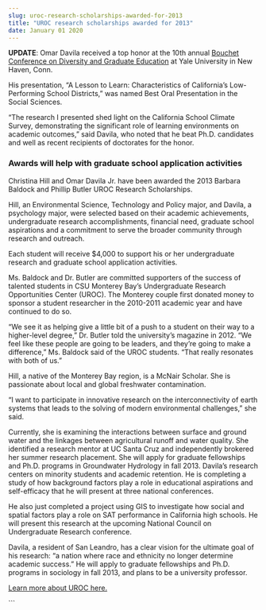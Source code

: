 ```yaml
---
slug: uroc-research-scholarships-awarded-for-2013
title: "UROC research scholarships awarded for 2013"
date: January 01 2020
---
```


 
<p>
  <strong>UPDATE</strong>: Omar Davila received a top honor at the 10th annual
  <a href="https://www.yale.edu/graduateschool/diversity/bouchet_conf.html"
    >Bouchet Conference on Diversity and Graduate Education</a
  >
  at Yale University in New Haven, Conn.
</p>
<p>
  His presentation, “A Lesson to Learn: Characteristics of California’s
  Low-Performing School Districts,” was named Best Oral Presentation in the
  Social Sciences.
</p>
<p>
  “The research I presented shed light on the California School Climate Survey,
  demonstrating the significant role of learning environments on academic
  outcomes,” said Davila, who noted that he beat Ph.D. candidates and well as
  recent recipients of doctorates for the honor.
</p>
<h3>Awards will help with graduate school application activities</h3>
<p>
  Christina Hill and Omar Davila Jr. have been awarded the 2013 Barbara Baldock
  and Phillip Butler UROC Research Scholarships.
</p>
<p>
  Hill, an Environmental Science, Technology and Policy major, and Davila, a
  psychology major, were selected based on their academic achievements,
  undergraduate research accomplishments, financial need, graduate school
  aspirations and a commitment to serve the broader community through research
  and outreach.
</p>
<p>
  Each student will receive $4,000 to support his or her undergraduate research
  and graduate school application activities.
</p>
<p>
  Ms. Baldock and Dr. Butler are committed supporters of the success of talented
  students in CSU Monterey Bay’s Undergraduate Research Opportunities Center
  (UROC). The Monterey couple first donated money to sponsor a student
  researcher in the 2010-2011 academic year and have continued to do so.
</p>
<p>
  “We see it as helping give a little bit of a push to a student on their way to
  a higher-level degree,” Dr. Butler told the university’s magazine in 2012. “We
  feel like these people are going to be leaders, and they’re going to make a
  difference,” Ms. Baldock said of the UROC students. “That really resonates
  with both of us.”
</p>
<p>
  Hill, a native of the Monterey Bay region, is a McNair Scholar. She is
  passionate about local and global freshwater contamination.
</p>
<p>
  “I want to participate in innovative research on the interconnectivity of
  earth systems that leads to the solving of modern environmental challenges,”
  she said.
</p>
<p>
  Currently, she is examining the interactions between surface and ground water
  and the linkages between agricultural runoff and water quality. She identified
  a research mentor at UC Santa Cruz and independently brokered her summer
  research placement. She will apply for graduate fellowships and Ph.D. programs
  in Groundwater Hydrology in fall 2013. Davila’s research centers on minority
  students and academic retention. He is completing a study of how background
  factors play a role in educational aspirations and self-efficacy that he will
  present at three national conferences.
</p>
<p>
  He also just completed a project using GIS to investigate how social and
  spatial factors play a role on SAT performance in California high schools. He
  will present this research at the upcoming National Council on Undergraduate
  Research conference.
</p>
<p>
  Davila, a resident of San Leandro, has a clear vision for the ultimate goal of
  his research: “a nation where race and ethnicity no longer determine academic
  success.” He will apply to graduate fellowships and Ph.D. programs in
  sociology in fall 2013, and plans to be a university professor.
</p>
<p><a href="https://uroc.csumb.edu">Learn more about UROC here.</a></p>
```
